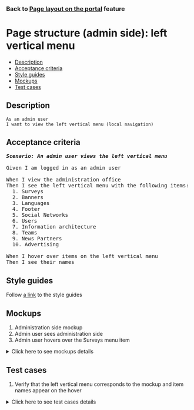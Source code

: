 ### Back to [Page layout on the portal](../../README.md) feature

# Page structure (admin side): left vertical menu

- [Description](#description)
- [Acceptance criteria](#acceptance-criteria)
- [Style guides](#style-guides)
- [Mockups](#mockups)
- [Test cases](#test-cases)

## Description

    As an admin user
    I want to view the left vertical menu (local navigation)

## Acceptance criteria

<pre>
<b><i>Scenario: An admin user views the left vertical menu</i></b>

Given I am logged in as an admin user

When I view the administration office
Then I see the left vertical menu with the following items:
  1. Surveys
  2. Banners
  3. Languages
  4. Footer
  5. Social Networks
  6. Users
  7. Information architecture
  8. Teams
  9. News Partners
  10. Advertising

When I hover over items on the left vertical menu
Then I see their names
</pre>

## Style guides

Follow [a link](https://www.figma.com/proto/0zkkf5WC77OSpvyD6YXpFE/Style-guides?page-id=0%3A1&node-id=19%3A5368&viewport=266%2C48%2C0.54&scaling=min-zoom&starting-point-node-id=19%3A5368) to the style guides

## Mockups

1. Administration side mockup
2. Admin user sees administration side
3. Admin user hovers over the Surveys menu item

<details>
  <summary>Click here to see mockups details</summary>

**1. Administration side mockup:**

![Admin user sees administration side](/sports_hub_portal/web_application_features/project_layout/images/admin_mockup.png)

**2. Admin user sees administration side:**

![Admin user sees administration side](/sports_hub_portal/web_application_features/project_layout/images/admin_side.png)

**3. Admin user hovers over the Surveys menu item:**

![Admin user hovers over the Surveys menu item](/sports_hub_portal/web_application_features/project_layout/images/admin_side_left_menu_item_hover.png)

</details>

## Test cases

1. Verify that the left vertical menu corresponds to the mockup and item names appear on the hover

<details>
  <summary>Click here to see test cases details</summary>

### **#1. Verify that the left vertical menu corresponds to the mockup and item names appear on the hover**

|Preconditions|Steps|Expected result
------|-------|----------
|- Go to the Sports Hub home page</br>- Log in with admin account|1) Go to any page</br>2) Hover over any menu item|1) View that the left vertical menu corresponds to the mockup</br>2) Admin sees an item name|
</details>
